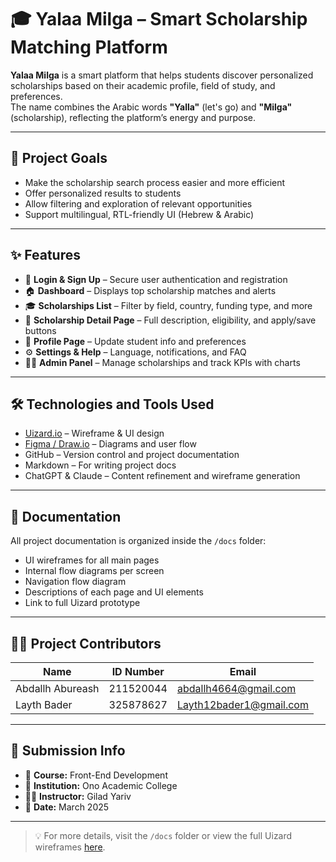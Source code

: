 # 🎓 Yalaa Milga – Smart Scholarship Matching Platform

**Yalaa Milga** is a smart platform that helps students discover personalized scholarships based on their academic profile, field of study, and preferences.  
The name combines the Arabic words **"Yalla"** (let's go) and **"Milga"** (scholarship), reflecting the platform’s energy and purpose.

---

## 🎯 Project Goals

- Make the scholarship search process easier and more efficient
- Offer personalized results to students
- Allow filtering and exploration of relevant opportunities
- Support multilingual, RTL-friendly UI (Hebrew & Arabic)

---

## ✨ Features

- 🔐 **Login & Sign Up** – Secure user authentication and registration
- 🏠 **Dashboard** – Displays top scholarship matches and alerts
- 🎓 **Scholarships List** – Filter by field, country, funding type, and more
- 📄 **Scholarship Detail Page** – Full description, eligibility, and apply/save buttons
- 👤 **Profile Page** – Update student info and preferences
- ⚙️ **Settings & Help** – Language, notifications, and FAQ
- 🧑‍💼 **Admin Panel** – Manage scholarships and track KPIs with charts

---

## 🛠️ Technologies and Tools Used

- [Uizard.io](https://uizard.io) – Wireframe & UI design
- [Figma / Draw.io](https://draw.io) – Diagrams and user flow
- GitHub – Version control and project documentation
- Markdown – For writing project docs
- ChatGPT & Claude – Content refinement and wireframe generation

---

## 📂 Documentation

All project documentation is organized inside the `/docs` folder:
- UI wireframes for all main pages
- Internal flow diagrams per screen
- Navigation flow diagram
- Descriptions of each page and UI elements
- Link to full Uizard prototype

---

## 👨‍💻 Project Contributors

| Name               | ID Number  | Email                        |
|--------------------|------------|------------------------------|
| Abdallh Abureash   | 211520044  | abdallh4664@gmail.com        |
| Layth Bader        | 325878627  | Layth12bader1@gmail.com      |

---

## 🏫 Submission Info

- 📅 **Course:** Front-End Development  
- 🏫 **Institution:** Ono Academic College  
- 👨‍🏫 **Instructor:** Gilad Yariv  
- 📆 **Date:** March 2025

---

> 💡 For more details, visit the `/docs` folder or view the full Uizard wireframes [here](https://app.uizard.io/prototypes/0jB8eZoqVQuKXJz36VGw/player/preview).
